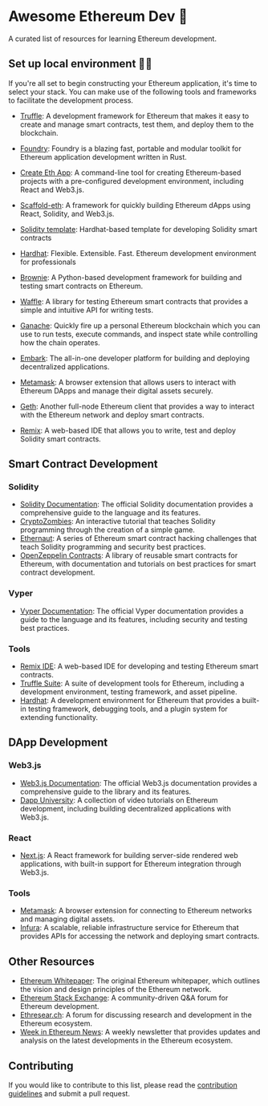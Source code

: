 # Awesome Ethereum Dev 🚀

A curated list of resources for learning Ethereum development.

## Set up local environment 👷‍♂️
If you're all set to begin constructing your Ethereum application, it's time to select your stack. You can make use of the following tools and frameworks to facilitate the development process.

- [Truffle](https://trufflesuite.com/): A development framework for Ethereum that makes it easy to create and manage smart contracts, test them, and deploy them to the blockchain.


- [Foundry](https://getfoundry.sh/): Foundry is a blazing fast, portable and modular toolkit for Ethereum application development written in Rust.


- [Create Eth App](https://github.com/PaulRBerg/create-eth-app): A command-line tool for creating Ethereum-based projects with a pre-configured development environment, including React and Web3.js.


- [Scaffold-eth](https://github.com/scaffold-eth/scaffold-eth): A framework for quickly building Ethereum dApps using React, Solidity, and Web3.js.


- [Solidity template](https://github.com/PaulRBerg/hardhat-template): Hardhat-based template for developing Solidity smart contracts


- [Hardhat](https://hardhat.org/): Flexible. Extensible. Fast. Ethereum development environment for professionals


- [Brownie](https://github.com/eth-brownie/brownie): A Python-based development framework for building and testing smart contracts on Ethereum.


- [Waffle](https://getwaffle.io/): A library for testing Ethereum smart contracts that provides a simple and intuitive API for writing tests.


- [Ganache](https://trufflesuite.com/ganache/): Quickly fire up a personal Ethereum blockchain which you can use to run tests, execute commands, and inspect state while controlling how the chain operates.


- [Embark](https://framework.embarklabs.io/): The all-in-one developer platform for building and deploying decentralized applications.


- [Metamask](https://metamask.io/): A browser extension that allows users to interact with Ethereum DApps and manage their digital assets securely.


- [Geth](https://geth.ethereum.org/): Another full-node Ethereum client that provides a way to interact with the Ethereum network and deploy smart contracts.


- [Remix](https://remix.ethereum.org/): A web-based IDE that allows you to write, test and deploy Solidity smart contracts.


## Smart Contract Development

### Solidity

- [Solidity Documentation](https://docs.soliditylang.org/en/v0.8.9/): The official Solidity documentation provides a comprehensive guide to the language and its features.
- [CryptoZombies](https://cryptozombies.io/): An interactive tutorial that teaches Solidity programming through the creation of a simple game.
- [Ethernaut](https://ethernaut.openzeppelin.com/): A series of Ethereum smart contract hacking challenges that teach Solidity programming and security best practices.
- [OpenZeppelin Contracts](https://docs.openzeppelin.com/contracts/): A library of reusable smart contracts for Ethereum, with documentation and tutorials on best practices for smart contract development.

### Vyper

- [Vyper Documentation](https://vyper.readthedocs.io/en/stable/): The official Vyper documentation provides a guide to the language and its features, including security and testing best practices.

### Tools

- [Remix IDE](https://remix.ethereum.org/): A web-based IDE for developing and testing Ethereum smart contracts.
- [Truffle Suite](https://www.trufflesuite.com/): A suite of development tools for Ethereum, including a development environment, testing framework, and asset pipeline.
- [Hardhat](https://hardhat.org/): A development environment for Ethereum that provides a built-in testing framework, debugging tools, and a plugin system for extending functionality.

## DApp Development

### Web3.js

- [Web3.js Documentation](https://web3js.readthedocs.io/en/v1.5.2/): The official Web3.js documentation provides a comprehensive guide to the library and its features.
- [Dapp University](https://www.dappuniversity.com/): A collection of video tutorials on Ethereum development, including building decentralized applications with Web3.js.

### React

- [Next.js](https://nextjs.org/): A React framework for building server-side rendered web applications, with built-in support for Ethereum integration through Web3.js.

### Tools

- [Metamask](https://metamask.io/): A browser extension for connecting to Ethereum networks and managing digital assets.
- [Infura](https://infura.io/): A scalable, reliable infrastructure service for Ethereum that provides APIs for accessing the network and deploying smart contracts.

## Other Resources

- [Ethereum Whitepaper](https://ethereum.org/en/whitepaper/): The original Ethereum whitepaper, which outlines the vision and design principles of the Ethereum network.
- [Ethereum Stack Exchange](https://ethereum.stackexchange.com/): A community-driven Q&A forum for Ethereum development.
- [Ethresear.ch](https://ethresear.ch/): A forum for discussing research and development in the Ethereum ecosystem.
- [Week in Ethereum News](https://weekinethereumnews.com/): A weekly newsletter that provides updates and analysis on the latest developments in the Ethereum ecosystem.

## Contributing

If you would like to contribute to this list, please read the [contribution guidelines](CONTRIBUTING.md) and submit a pull request.
